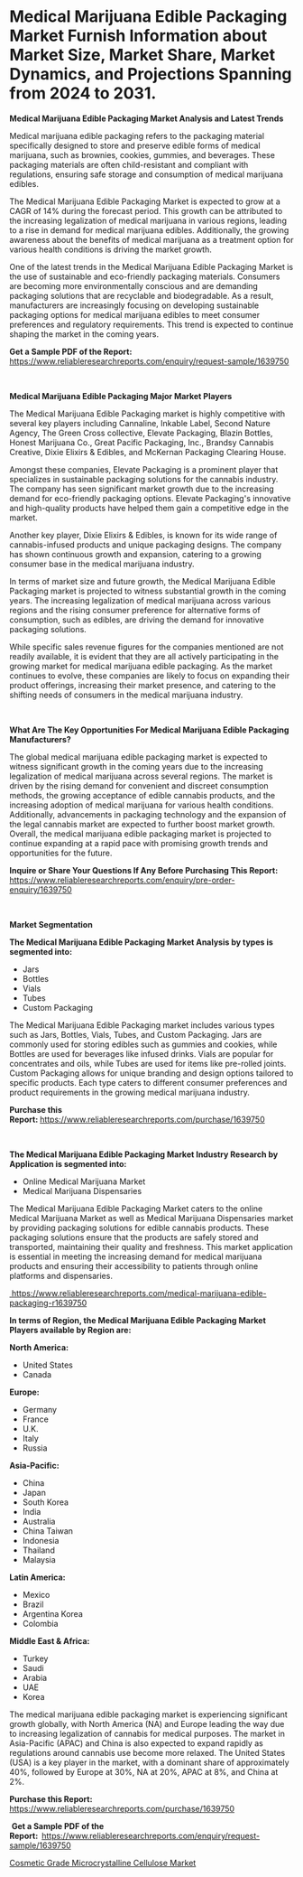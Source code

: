<p><h1>Medical Marijuana Edible Packaging Market Furnish Information about Market Size, Market Share, Market Dynamics, and Projections Spanning from 2024 to 2031.</h1></p><p><strong>Medical Marijuana Edible Packaging Market Analysis and Latest Trends</strong></p>
<p><p>Medical marijuana edible packaging refers to the packaging material specifically designed to store and preserve edible forms of medical marijuana, such as brownies, cookies, gummies, and beverages. These packaging materials are often child-resistant and compliant with regulations, ensuring safe storage and consumption of medical marijuana edibles.</p><p>The Medical Marijuana Edible Packaging Market is expected to grow at a CAGR of 14% during the forecast period. This growth can be attributed to the increasing legalization of medical marijuana in various regions, leading to a rise in demand for medical marijuana edibles. Additionally, the growing awareness about the benefits of medical marijuana as a treatment option for various health conditions is driving the market growth.</p><p>One of the latest trends in the Medical Marijuana Edible Packaging Market is the use of sustainable and eco-friendly packaging materials. Consumers are becoming more environmentally conscious and are demanding packaging solutions that are recyclable and biodegradable. As a result, manufacturers are increasingly focusing on developing sustainable packaging options for medical marijuana edibles to meet consumer preferences and regulatory requirements. This trend is expected to continue shaping the market in the coming years.</p></p>
<p><strong>Get a Sample PDF of the Report:&nbsp;</strong> <a href="https://www.reliableresearchreports.com/enquiry/request-sample/1639750">https://www.reliableresearchreports.com/enquiry/request-sample/1639750</a></p>
<p>&nbsp;</p>
<p><strong>Medical Marijuana Edible Packaging Major Market Players</strong></p>
<p><p>The Medical Marijuana Edible Packaging market is highly competitive with several key players including Cannaline, Inkable Label, Second Nature Agency, The Green Cross collective, Elevate Packaging, Blazin Bottles, Honest Marijuana Co., Great Pacific Packaging, Inc., Brandsy Cannabis Creative, Dixie Elixirs & Edibles, and McKernan Packaging Clearing House.</p><p>Amongst these companies, Elevate Packaging is a prominent player that specializes in sustainable packaging solutions for the cannabis industry. The company has seen significant market growth due to the increasing demand for eco-friendly packaging options. Elevate Packaging's innovative and high-quality products have helped them gain a competitive edge in the market.</p><p>Another key player, Dixie Elixirs & Edibles, is known for its wide range of cannabis-infused products and unique packaging designs. The company has shown continuous growth and expansion, catering to a growing consumer base in the medical marijuana industry.</p><p>In terms of market size and future growth, the Medical Marijuana Edible Packaging market is projected to witness substantial growth in the coming years. The increasing legalization of medical marijuana across various regions and the rising consumer preference for alternative forms of consumption, such as edibles, are driving the demand for innovative packaging solutions.</p><p>While specific sales revenue figures for the companies mentioned are not readily available, it is evident that they are all actively participating in the growing market for medical marijuana edible packaging. As the market continues to evolve, these companies are likely to focus on expanding their product offerings, increasing their market presence, and catering to the shifting needs of consumers in the medical marijuana industry.</p></p>
<p>&nbsp;</p>
<p><strong>What Are The Key Opportunities For Medical Marijuana Edible Packaging Manufacturers?</strong></p>
<p><p>The global medical marijuana edible packaging market is expected to witness significant growth in the coming years due to the increasing legalization of medical marijuana across several regions. The market is driven by the rising demand for convenient and discreet consumption methods, the growing acceptance of edible cannabis products, and the increasing adoption of medical marijuana for various health conditions. Additionally, advancements in packaging technology and the expansion of the legal cannabis market are expected to further boost market growth. Overall, the medical marijuana edible packaging market is projected to continue expanding at a rapid pace with promising growth trends and opportunities for the future.</p></p>
<p><strong>Inquire or Share Your Questions If Any Before Purchasing This Report:</strong> <a href="https://www.reliableresearchreports.com/enquiry/pre-order-enquiry/1639750">https://www.reliableresearchreports.com/enquiry/pre-order-enquiry/1639750</a></p>
<p>&nbsp;</p>
<p><strong>Market Segmentation</strong></p>
<p><strong>The Medical Marijuana Edible Packaging Market Analysis by types is segmented into:</strong></p>
<p><ul><li>Jars</li><li>Bottles</li><li>Vials</li><li>Tubes</li><li>Custom Packaging</li></ul></p>
<p><p>The Medical Marijuana Edible Packaging market includes various types such as Jars, Bottles, Vials, Tubes, and Custom Packaging. Jars are commonly used for storing edibles such as gummies and cookies, while Bottles are used for beverages like infused drinks. Vials are popular for concentrates and oils, while Tubes are used for items like pre-rolled joints. Custom Packaging allows for unique branding and design options tailored to specific products. Each type caters to different consumer preferences and product requirements in the growing medical marijuana industry.</p></p>
<p><strong>Purchase this Report:&nbsp;</strong><a href="https://www.reliableresearchreports.com/purchase/1639750">https://www.reliableresearchreports.com/purchase/1639750</a></p>
<p>&nbsp;</p>
<p><strong>The Medical Marijuana Edible Packaging Market Industry Research by Application is segmented into:</strong></p>
<p><ul><li>Online Medical Marijuana Market</li><li>Medical Marijuana Dispensaries</li></ul></p>
<p><p>The Medical Marijuana Edible Packaging Market caters to the online Medical Marijuana Market as well as Medical Marijuana Dispensaries market by providing packaging solutions for edible cannabis products. These packaging solutions ensure that the products are safely stored and transported, maintaining their quality and freshness. This market application is essential in meeting the increasing demand for medical marijuana products and ensuring their accessibility to patients through online platforms and dispensaries.</p></p>
<p><a href="https://www.reliableresearchreports.com/medical-marijuana-edible-packaging-r1639750">&nbsp;https://www.reliableresearchreports.com/medical-marijuana-edible-packaging-r1639750</a></p>
<p><strong>In terms of Region, the Medical Marijuana Edible Packaging Market Players available by Region are:</strong></p>
<p>
    <p> <strong> North America: </strong>
        <ul>
            <li>United States</li>
            <li>Canada</li>
        </ul>
        </p> 
    <p> <strong> Europe: </strong>
        <ul>
            <li>Germany</li>
            <li>France</li>
            <li>U.K.</li>
            <li>Italy</li>
            <li>Russia</li>
        </ul>
        </p> 
    <p> <strong> Asia-Pacific: </strong>
        <ul>
            <li>China</li>
            <li>Japan</li>
            <li>South Korea</li>
            <li>India</li>
            <li>Australia</li>
            <li>China Taiwan</li>
            <li>Indonesia</li>
            <li>Thailand</li>
            <li>Malaysia</li>
        </ul>
        </p> 
    <p> <strong> Latin America: </strong>
        <ul>
            <li>Mexico</li>
            <li>Brazil</li>
            <li>Argentina Korea</li>
            <li>Colombia</li>
        </ul>
        </p> 
    <p> <strong> Middle East & Africa: </strong>
        <ul>
            <li>Turkey</li>
            <li>Saudi</li>
            <li>Arabia</li>
            <li>UAE</li>
            <li>Korea</li>
        </ul>
    </p>
    </p>
<p><p>The medical marijuana edible packaging market is experiencing significant growth globally, with North America (NA) and Europe leading the way due to increasing legalization of cannabis for medical purposes. The market in Asia-Pacific (APAC) and China is also expected to expand rapidly as regulations around cannabis use become more relaxed. The United States (USA) is a key player in the market, with a dominant share of approximately 40%, followed by Europe at 30%, NA at 20%, APAC at 8%, and China at 2%.</p></p>
<p><strong>Purchase this Report: </strong><a href="https://www.reliableresearchreports.com/purchase/1639750">https://www.reliableresearchreports.com/purchase/1639750</a></p>
<p>&nbsp;<strong>Get a Sample PDF of the Report:&nbsp;&nbsp;</strong><a href="https://www.reliableresearchreports.com/enquiry/request-sample/1639750">https://www.reliableresearchreports.com/enquiry/request-sample/1639750</a></p>
<p><strong></strong></p>
<p><p><a href="https://copper-carbon-84f.notion.site/Cosmetic-Grade-Microcrystalline-Cellulose-Market-Size-Reveals-the-Best-Marketing-Channels-In-Global--8c2d81a0be5d468293ba92d0c9e6bdf1">Cosmetic Grade Microcrystalline Cellulose Market</a></p></p>